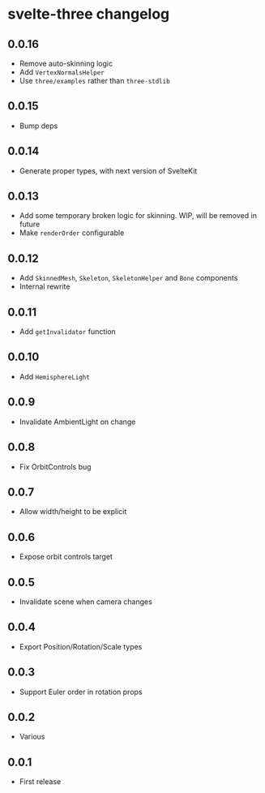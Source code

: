 # svelte-three changelog

## 0.0.16

- Remove auto-skinning logic
- Add `VertexNormalsHelper`
- Use `three/examples` rather than `three-stdlib`

## 0.0.15

- Bump deps

## 0.0.14

- Generate proper types, with next version of SvelteKit

## 0.0.13

- Add some temporary broken logic for skinning. WIP, will be removed in future
- Make `renderOrder` configurable

## 0.0.12

- Add `SkinnedMesh`, `Skeleton`, `SkeletonHelper` and `Bone` components
- Internal rewrite

## 0.0.11

- Add `getInvalidator` function

## 0.0.10

- Add `HemisphereLight`

## 0.0.9

- Invalidate AmbientLight on change

## 0.0.8

- Fix OrbitControls bug

## 0.0.7

- Allow width/height to be explicit

## 0.0.6

- Expose orbit controls target

## 0.0.5

- Invalidate scene when camera changes

## 0.0.4

- Export Position/Rotation/Scale types

## 0.0.3

- Support Euler order in rotation props

## 0.0.2

- Various

## 0.0.1

- First release
